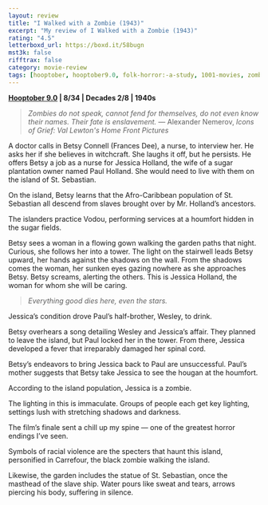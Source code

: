 ```yaml
---
layout: review
title: "I Walked with a Zombie (1943)"
excerpt: "My review of I Walked with a Zombie (1943)"
rating: "4.5"
letterboxd_url: https://boxd.it/58bugn
mst3k: false
rifftrax: false
category: movie-review
tags: [hooptober, hooptober9.0, folk-horror:-a-study, 1001-movies, zombies]
---
```


<b><a href="https://boxd.it/pOmcY" target="_blank" rel="noopener">Hooptober 9.0</a> | 8/34 | Decades 2/8 | 1940s</b>

<blockquote cite="https://www.google.com/books/edition/_/NacwDwAAQBAJ"><i>Zombies do not speak, cannot fend for themselves, do not even know their names. Their fate is enslavement.</i>
— Alexander Nemerov, <i>Icons of Grief: Val Lewton's Home Front Pictures</i></blockquote>

A doctor calls in Betsy Connell (Frances Dee), a nurse, to interview her. He asks her if she believes in witchcraft. She laughs it off, but he persists. He offers Betsy a job as a nurse for Jessica Holland, the wife of a sugar plantation owner named Paul Holland. She would need to live with them on the island of St. Sebastian.

On the island, Betsy learns that the Afro-Caribbean population of St. Sebastian all descend from slaves brought over by Mr. Holland’s ancestors.

The islanders practice Vodou, performing services at a houmfort hidden in the sugar fields.

Betsy sees a woman in a flowing gown walking the garden paths that night. Curious, she follows her into a tower. The light on the stairwell leads Betsy upward, her hands against the shadows on the wall. From the shadows comes the woman, her sunken eyes gazing nowhere as she approaches Betsy. Betsy screams, alerting the others. This is Jessica Holland, the woman for whom she will be caring.

<blockquote><i>Everything good dies here, even the stars.</i></blockquote>

Jessica’s condition drove Paul’s half-brother, Wesley, to drink.

Betsy overhears a song detailing Wesley and Jessica’s affair. They planned to leave the island, but Paul locked her in the tower. From there, Jessica developed a fever that irreparably damaged her spinal cord.

Betsy’s endeavors to bring Jessica back to Paul are unsuccessful. Paul’s mother suggests that Betsy take Jessica to see the hougan at the houmfort.

According to the island population, Jessica is a zombie.

The lighting in this is immaculate. Groups of people each get key lighting, settings lush with stretching shadows and darkness.

The film’s finale sent a chill up my spine — one of the greatest horror endings I’ve seen.

Symbols of racial violence are the specters that haunt this island, personified in Carrefour, the black zombie walking the island.

Likewise, the garden includes the statue of St. Sebastian, once the masthead of the slave ship. Water pours like sweat and tears, arrows piercing his body, suffering in silence.
